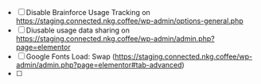 

- [ ] Disable Brainforce Usage Tracking  on https://staging.connected.nkg.coffee/wp-admin/options-general.php
- [ ] Diusable usage data sharing on https://staging.connected.nkg.coffee/wp-admin/admin.php?page=elementor
- [ ] Google Fonts Load: Swap (https://staging.connected.nkg.coffee/wp-admin/admin.php?page=elementor#tab-advanced)
- [ ] 
